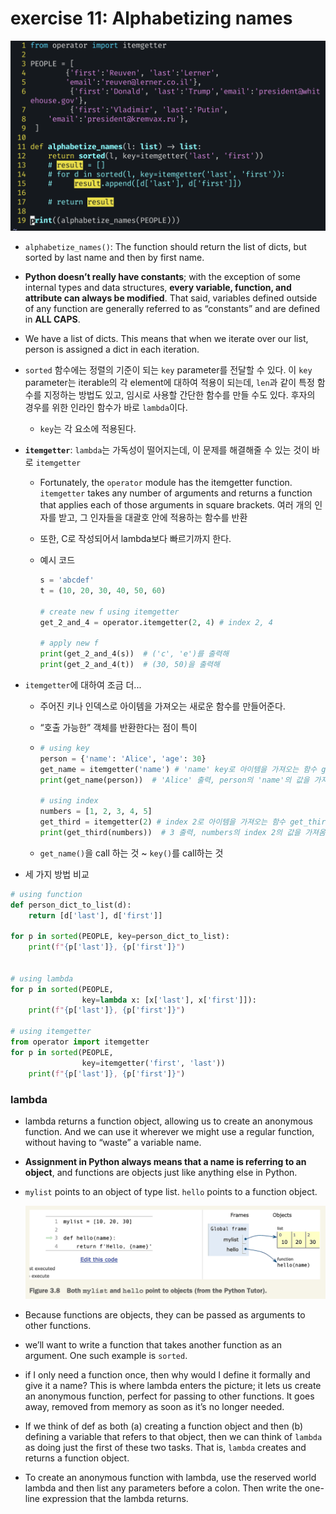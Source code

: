 # exercise 11: Alphabetizing names

![image-20241016134313617](images/image-20241016134313617.png)

- `alphabetize_names()`: The function should return the list of dicts, but sorted by last name and then by first name.
- **Python doesn’t really have constants**; with the exception of some internal types and data structures, **every variable, function, and attribute can always be modified**. That said, variables defined outside of any function are generally referred to as “constants” and are defined in **ALL CAPS**.
- We have a list of dicts. This means that when we iterate over our list, person is assigned a dict in each iteration.
- `sorted` 함수에는 정렬의 기준이 되는 `key` parameter를 전달할 수 있다. 이 `key` parameter는 iterable의 각 element에 대하여 적용이 되는데, `len`과 같이 특정 함수를 지정하는 방법도 있고, 임시로 사용할 간단한 함수를 만들 수도 있다. 후자의 경우를 위한 인라인 함수가 바로 `lambda`이다.
  - `key`는 각 요소에 적용된다.

- **`itemgetter`**: `lambda`는 가독성이 떨어지는데, 이 문제를 해결해줄 수 있는 것이 바로 `itemgetter`

  - Fortunately, the `operator` module has the itemgetter function. `itemgetter` takes any number of arguments and returns a function that applies each of those arguments in square brackets. 여러 개의 인자를 받고, 그 인자들을 대괄호 안에 적용하는 함수를 반환

  - 또한,  C로 작성되어서 lambda보다 빠르기까지 한다.

  - 예시 코드

    ```python
    s = 'abcdef'
    t = (10, 20, 30, 40, 50, 60)
    
    # create new f using itemgetter
    get_2_and_4 = operator.itemgetter(2, 4) # index 2, 4
    
    # apply new f
    print(get_2_and_4(s))  # ('c', 'e')를 출력해
    print(get_2_and_4(t))  # (30, 50)을 출력해
    ```

- `itemgetter`에 대하여 조금 더...

  - 주어진 키나 인덱스로 아이템을 가져오는 새로운 함수를 만들어준다.

  - “호출 가능한” 객체를 반환한다는 점이 특이

  - ```python
    # using key
    person = {'name': 'Alice', 'age': 30}
    get_name = itemgetter('name') # 'name' key로 아이템을 가져오는 함수 get_name.
    print(get_name(person))  # 'Alice' 출력, person의 'name'의 값을 가져옴
    
    # using index
    numbers = [1, 2, 3, 4, 5]
    get_third = itemgetter(2) # index 2로 아이템을 가져오는 함수 get_third
    print(get_third(numbers))  # 3 출력, numbers의 index 2의 값을 가져옴
    ```

  - `get_name()`을 call 하는 것 ~ `key()`를 call하는 것



- 세 가지 방법 비교

```python
# using function
def person_dict_to_list(d):
    return [d['last'], d['first']]

for p in sorted(PEOPLE, key=person_dict_to_list):
    print(f"{p['last']}, {p['first']}")

    
# using lambda
for p in sorted(PEOPLE,
                key=lambda x: [x['last'], x['first']]):
	print(f"{p['last']}, {p['first']}")
    
# using itemgetter
from operator import itemgetter
for p in sorted(PEOPLE, 
                key=itemgetter('first', 'last'))
	print(f"{p['last']}, {p['first']}")
```



### lambda

- lambda returns a function object, allowing us to create an anonymous function. And we can use it wherever we might use a regular function, without having to “waste” a variable name.

- **Assignment in Python always means that a name is referring to an object**, and functions are objects just like anything else in Python.

- `mylist` points to an object of type list. `hello` points to a function object.

  ![image-20241016135725700](images/image-20241016135725700.png)

- Because functions are objects, they can be passed as arguments to other functions.

- we’ll want to write a function that takes another function as an argument. One such example is `sorted`.

- if I only need a function once, then why would I define it formally and give it a name? This is where lambda enters the picture; it lets us create an anonymous function, perfect for passing to other functions. It goes away, removed from memory as soon as it’s no longer needed.

- If we think of def as both (a) creating a function object and then (b) defining a variable that refers to that object, then we can think of `lambda` as doing just the first of these two tasks. That is, `lambda` creates and returns a function object.

- To create an anonymous function with lambda, use the reserved world lambda and then list any parameters before a colon. Then write the one-line expression that the lambda returns. 